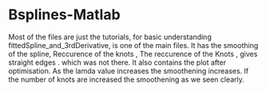 # Bsplines-Matlab
Most of the files are just the tutorials, for basic understanding
fittedSpline_and_3rdDerivative, is one of the main files.
 It has the smoothing of the spline, Reccurence of the knots , 
 The reccurence of the Knots , gives straight edges . which was not there.
 It also contains the plot after optimisation.
 As the lamda value increases the smoothening increases.
 If the number of knots are increased the smoothening as we seen clearly.
